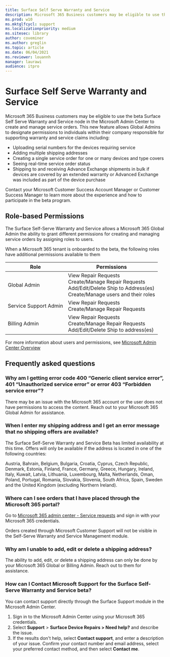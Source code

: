```yaml
---
title: Surface Self Serve Warranty and Service
description: Microsoft 365 Business customers may be eligible to use the beta Surface Self Serve Warranty and Service node in the Microsoft Admin Center to create and manage service orders. 
ms.prod: w10
ms.mktglfcycl: support
ms.localizationpriority: medium
ms.sitesec: library
author: coveminer
ms.author: greglin
ms.topic: article
ms.date: 06/04/2021
ms.reviewer: louannh 
manager: laurawi
audience: itpro
---
```


# Surface Self Serve Warranty and Service

Microsoft 365 Business customers may be eligible to use the beta Surface Self Serve Warranty and Service node in the Microsoft Admin Center to create and manage service orders. This new feature allows Global Admins to designate permissions to individuals within their company responsible for supporting warranty and service claims including:

- Uploading serial numbers for the devices requiring service
- Adding multiple shipping addresses
- Creating a single service order for one or many devices and type covers
- Seeing real-time service order status
- Shipping to and receiving Advance Exchange shipments in bulk if devices are covered by an extended warranty or Advanced Exchange was included as part of the device purchase

Contact your Microsoft Customer Success Account Manager or Customer Success Manager to learn more about the experience and how to participate in the beta program.

## Role-based Permissions

The Surface Self-Serve Warranty and Service allows a Microsoft 365 Global Admin the ability to grant different permissions for creating and managing service orders by assigning roles to users.

When a Microsoft 365 tenant is onboarded to the beta, the following roles have additional permissions available to them

| Role                  | Permissions                                                                                                                         |
| --------------------- | ----------------------------------------------------------------------------------------------------------------------------------- |
| Global Admin          | View Repair Requests<br>Create/Manage Repair Requests<br>Add/Edit/Delete Ship to Address(es)<br>Create/Manage users and their roles |
| Service Support Admin | View Repair Requests<br>Create/Manage Repair Requests                                                                               |
| Billing Admin         | View Repair Requests<br>Create/Manage Repair Requests<br>Add/Edit/Delete Ship to address(es)                                        |

For more information about users and permissions, see [Microsoft Admin Center Overview](/microsoft-365/admin/admin-overview/about-the-admin-center)

## Frequently asked questions

### Why am I getting error code 400 “Generic client service error”, 401 “Unauthorized service error” or error 403 “Forbidden service error”?

There may be an issue with the Microsoft 365 account or the user does not have permissions to access the content. Reach out to your Microsoft 365 Global Admin for assistance.

### When I enter my shipping address and I get an error message that no shipping offers are available?

The Surface Self-Serve Warranty and Service Beta has limited availability at this time. Offers will only be available if the address is located in one of the following countries:

Austria, Bahrain, Belgium, Bulgaria, Croatia, Cyprus, Czech Republic, Denmark, Estonia, Finland, France, Germany, Greece, Hungary, Ireland, Italy, Kuwait, Latvia, Lithuania, Luxembourg, Malta, Netherlands, Oman, Poland, Portugal, Romania, Slovakia, Slovenia, South Africa, Spain, Sweden and the United Kingdom (excluding Northern Ireland).

### Where can I see orders that I have placed through the Microsoft 365 portal?

Go to [Microsoft 365 admin center - Service requests](https://admin.microsoft.com/Adminportal/Home?source=applauncher#/support/devicerepairs) and sign in with your Microsoft 365 credentials.

Orders created through Microsoft Customer Support will not be visible in the Self-Serve Warranty and Service Management module.

### Why am I unable to add, edit or delete a shipping address?

The ability to add, edit, or delete a shipping address can only be done by your Microsoft 365 Global or Billing Admin. Reach out to them for assistance.  

### How can I Contact Microsoft Support for the Surface Self-Serve Warranty and Service beta?

You can contact support directly through the Surface Support module in the Microsoft Admin Center.

1. Sign in to the Microsoft Admin Center using your Microsoft 365 credentials.
2. Select **Support** > **Surface Device Repairs > Need help?** and describe the issue.
3. If the results don't help, select **Contact support**, and enter a description of your issue. Confirm your contact number and email address, select your preferred contact method, and then select **Contact me**.
